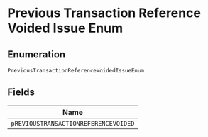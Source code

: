 
# Previous Transaction Reference Voided Issue Enum

## Enumeration

`PreviousTransactionReferenceVoidedIssueEnum`

## Fields

| Name |
|  --- |
| `pREVIOUSTRANSACTIONREFERENCEVOIDED` |

